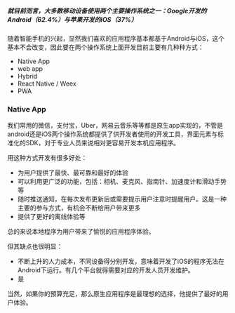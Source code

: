 ##### 就目前而言，大多数移动设备使用两个主要操作系统之一：Google开发的Android（62.4%）与苹果开发的iOS（37%）

随着智能手机的兴起，显然我们喜欢的应用程序基本都基于Android与iOS，这个基本不会改变，因此要在两个操作系统上面开发目前主要有几种种方式：

* Native App
* web app
* Hybrid
* React Native / Weex
* PWA

### Native App

我们常用的微信，支付宝，Uber，网易云音乐等等都是原生app实现的，不管是android还是iOS两个操作系统都提供了供开发者使用的开发工具，界面元素与标准化的SDK，对于专业人员来说相对更容易开发本机应用程序。

用这种方式开发有很多好处：

* 为用户提供了最快、最可靠和最好的体验
* 可以利用更广泛的功能，包括：相机、麦克风、指南针、加速度计和滑动手势等
* 随时推送通知，在每次发布更新后或需要提示用户注意时提醒用户。这是一种主要的参与方式，有机会不断给用户带来更多
* 提供了更好的离线体验等

总的来说本地程序为用户带来了愉悦的应用程序体验。

但其缺点也很明显：

* 不断上升的人力成本，不同设备得分别开发，意味着开发了iOS的程序无法在Android下运行。有几个平台就得需要对应的开发人员开发维护。
* 是

当然，如果你的预算充足，那么原生应用程序是最理想的选择，他提供了最好的用户体验。



